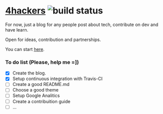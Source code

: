 # [4hackers](http://4hackers.org) ![build status](https://travis-ci.org/RyanFilho/4hackers.svg?branch=master)
For now, just a blog for any people post about tech, contribute on dev and have learn.

Open for ideas, contribution and partnerships.

You can start [here](http://4hackers.org/2018/01/27/4hackers/).

### To do list (Please, help me =])
- [x] Create the blog.
- [x] Setup continuous integration with Travis-CI
- [ ] Create a good README.md
- [ ] Choose a good theme
- [ ] Setup Google Analitics
- [ ] Create a contribuition guide
- [ ] ...
